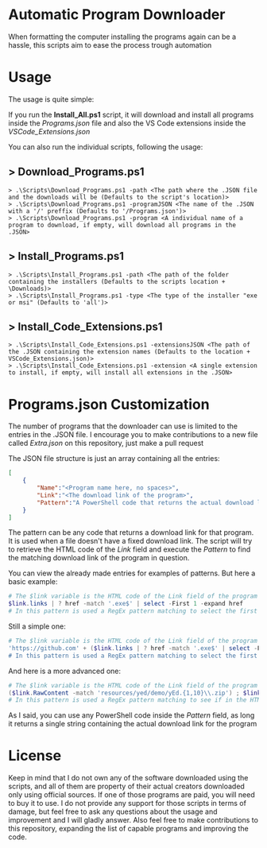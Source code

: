 # Automatic Program Downloader
When formatting the computer installing the programs again can be a hassle, this scripts aim to ease the process trough automation

# Usage
The usage is quite simple: 

If you run the **Install_All.ps1** script, it will download and install all programs inside the *Programs.json* file and also the VS Code extensions inside the *VSCode_Extensions.json*

You can also run the individual scripts, following the usage:

## > Download_Programs.ps1
```
> .\Scripts\Download_Programs.ps1 -path <The path where the .JSON file and the downloads will be (Defaults to the script's location)>
> .\Scripts\Download_Programs.ps1 -programJSON <The name of the .JSON with a '/' preffix (Defaults to '/Programs.json')>
> .\Scripts\Download_Programs.ps1 -program <A individual name of a program to download, if empty, will download all programs in the .JSON>
```

## > Install_Programs.ps1
```
> .\Scripts\Install_Programs.ps1 -path <The path of the folder containing the installers (Defaults to the scripts location + \Downloads)>
> .\Scripts\Install_Programs.ps1 -type <The type of the installer "exe or msi" (Defaults to 'all')>
```

## > Install_Code_Extensions.ps1
```
> .\Scripts\Install_Code_Extensions.ps1 -extensionsJSON <The path of the .JSON containing the extension names (Defaults to the location + VSCode_Extensions.json)>
> .\Scripts\Install_Code_Extensions.ps1 -extension <A single extension to install, if empty, will install all extensions in the .JSON>
```

# Programs.json Customization
The number of programs that the downloader can use is limited to the entries in the .JSON file.
I encourage you to make contributions to a new file called *Extra.json* on this repository, just make a pull request

The JSON file structure is just an array containing all the entries:

```JSON
[
    {
        "Name":"<Program name here, no spaces>",
        "Link":"<The download link of the program>",
        "Pattern":"A PowerShell code that returns the actual download link of the program"
    }
]
```

The pattern can be any code that returns a download link for that program. It is used when a file doesn't have a fixed download link. The script will try to retrieve the HTML code of the *Link* field and execute the *Pattern* to find the matching download link of the program in question.

You can view the already made entries for examples of patterns. But here a basic example:
```PowerShell
# The $link variable is the HTML code of the Link field of the program's entry (Downloaded with -UseBasicParsing for greater speed)
$link.links | ? href -match '.exe$' | select -First 1 -expand href
# In this pattern is used a RegEx pattern matching to select the first link in the page ending in '.exe'
```

Still a simple one:
```PowerShell
# The $link variable is the HTML code of the Link field of the program's entry (Downloaded with -UseBasicParsing for greater speed)
'https://github.com' + ($link.links | ? href -match '.exe$' | select -First 1 -expand href)"
# In this pattern is used a RegEx pattern matching to select the first link in the page ending in '.exe' and appends to the GitHub download link
```

And here is a more advanced one:
```PowerShell
# The $link variable is the HTML code of the Link field of the program's entry (Downloaded with -UseBasicParsing for greater speed)
($link.RawContent -match 'resources/yed/demo/yEd.{1,10}\\.zip') ; $link = 'https://www.yworks.com/' + $Matches[0]
# In this pattern is used a RegEx pattern matching to see if in the HTML exists a '.zip' file containing any number from 1 to 10 and selecting the first match of the RegEx
```

As I said, you can use any PowerShell code inside the *Pattern* field, as long it returns a single string containing the actual download link for the program

# License
Keep in mind that I do not own any of the software downloaded using the scripts, and all of them are property of their actual creators downloaded only using official sources. If one of those programs are paid, you will need to buy it to use.
I do not provide any support for those scripts in terms of damage, but feel free to ask any questions about the usage and improvement and I will gladly answer. Also feel free to make contributions to this repository, expanding the list of capable programs and improving the code.